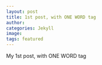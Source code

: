 ```yaml
---
layout: post
title: 1st post, with ONE WORD tag
author:
categories: Jekyll
image:
tags: featured
---
```


My 1st post, with ONE WORD tag
